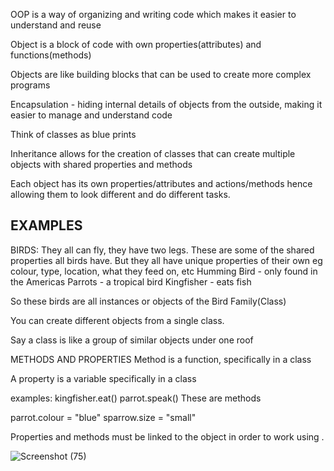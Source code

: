 OOP is a way of organizing and writing code which makes it easier to understand and reuse

Object is a block of code with own properties(attributes) and functions(methods)

Objects are like building blocks that can be used to create more complex programs

Encapsulation - hiding internal details of objects from the outside, making it easier to manage and understand code

Think of classes as blue prints

Inheritance allows for the creation of classes that can create multiple objects with shared properties and methods

Each object has its own properties/attributes and actions/methods hence allowing them to look different and do different tasks.

EXAMPLES
---------
BIRDS: They all can fly, they have two legs. These are some of the shared properties all birds have.
But they all have unique properties of their own eg colour, type, location, what they feed on, etc
Humming Bird - only found in the Americas
Parrots - a tropical bird
Kingfisher - eats fish

So these birds are all instances or objects of the Bird Family(Class)

You can create different objects from a single class.

Say a class is like a group of similar objects under one roof

METHODS AND PROPERTIES
Method is a function, specifically in a class

A property is a variable specifically in a class

examples:
kingfisher.eat()
parrot.speak()
These are methods

parrot.colour = "blue"
sparrow.size = "small"

Properties and methods must be linked to the object in order to work using .



![Screenshot (75)](https://github.com/Makena-Wambui/OOP-IN-PYTHON/assets/140601003/a561b406-e765-480a-9b86-a82d73adbece)
